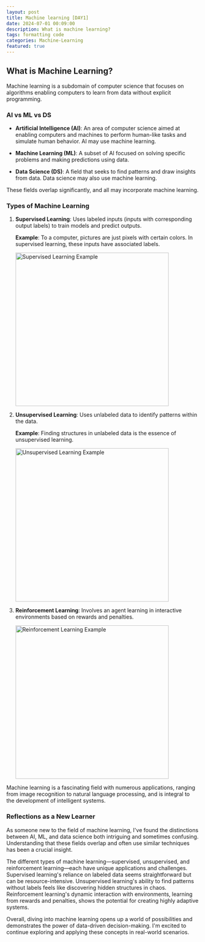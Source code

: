 ```yaml
---
layout: post
title: Machine learning [DAY1]
date: 2024-07-01 00:09:00
description: What is machine learning?
tags: formatting code
categories: Machine-Learning
featured: true
---
```


## What is Machine Learning?

Machine learning is a subdomain of computer science that focuses on algorithms enabling computers to learn from data without explicit programming.

### AI vs ML vs DS

- **Artificial Intelligence (AI)**: An area of computer science aimed at enabling computers and machines to perform human-like tasks and simulate human behavior. AI may use machine learning.

- **Machine Learning (ML)**: A subset of AI focused on solving specific problems and making predictions using data.

- **Data Science (DS)**: A field that seeks to find patterns and draw insights from data. Data science may also use machine learning.

These fields overlap significantly, and all may incorporate machine learning.

### Types of Machine Learning

1. **Supervised Learning**: Uses labeled inputs (inputs with corresponding output labels) to train models and predict outputs.

   **Example**: To a computer, pictures are just pixels with certain colors. In supervised learning, these inputs have associated labels.

   <img src="https://s2.loli.net/2024/07/01/hqRW8tjvK2rkmVn.png" alt="Supervised Learning Example" width="400">

2. **Unsupervised Learning**: Uses unlabeled data to identify patterns within the data.

   **Example**: Finding structures in unlabeled data is the essence of unsupervised learning.

   <img src="https://s2.loli.net/2024/07/01/Kg4SrXCAqO38bDI.png" alt="Unsupervised Learning Example" width="400">

3. **Reinforcement Learning**: Involves an agent learning in interactive environments based on rewards and penalties.

   <img src="https://s2.loli.net/2024/07/01/jNf2G3qDhCygXwk.png" alt="Reinforcement Learning Example" width="400">

Machine learning is a fascinating field with numerous applications, ranging from image recognition to natural language processing, and is integral to the development of intelligent systems.

### Reflections as a New Learner

As someone new to the field of machine learning, I've found the distinctions between AI, ML, and data science both intriguing and sometimes confusing. Understanding that these fields overlap and often use similar techniques has been a crucial insight.

The different types of machine learning—supervised, unsupervised, and reinforcement learning—each have unique applications and challenges. Supervised learning's reliance on labeled data seems straightforward but can be resource-intensive. Unsupervised learning's ability to find patterns without labels feels like discovering hidden structures in chaos. Reinforcement learning's dynamic interaction with environments, learning from rewards and penalties, shows the potential for creating highly adaptive systems.

Overall, diving into machine learning opens up a world of possibilities and demonstrates the power of data-driven decision-making. I'm excited to continue exploring and applying these concepts in real-world scenarios.